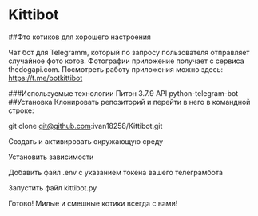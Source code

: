 # Kittibot

##Фто котиков для хорошего настроения

Чат бот для Telegramm, который по запросу пользователя отправляет случайное фото котов.
Фотографии приложение получает с сервиса thedogapi.com.
Посмотреть работу приложения можно здесь: https://t.me/botkittibot

###Используемые технологии
Питон 3.7.9
API
python-telegram-bot
##Установка
Клонировать репозиторий и перейти в него в командной строке:

git clone git@github.com:ivan18258/Kittibot.git

Cоздать и активировать окружающую среду

Установить зависимости

Добавить файл .env c указанием токена вашего телеграмбота

Запустить файл kittibot.py

Готово! Милые и смешные котики всегда с вами! 